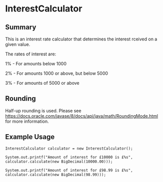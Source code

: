 # InterestCalculator

## Summary

This is an interest rate calculator that determines the interest rceived on a given value.

The rates of interest are:

1% - For amounts below 1000

2% - For amounts 1000 or above, but below 5000

3% - For amounts of 5000 or above

## Rounding

Half-up rounding is used. Please see https://docs.oracle.com/javase/8/docs/api/java/math/RoundingMode.html for more information.

## Example Usage

`InterestCalculator calculator = new InterestCalculator();`

`System.out.printf("Amount of interest for £10000 is £%s", calculator.calculate(new BigDecimal(10000.00)));`

`System.out.printf("Amount of interest for £98.99 is £%s", calculator.calculate(new BigDecimal(98.99)));`
